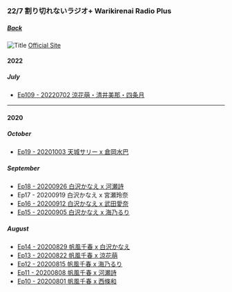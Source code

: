 ### 22/7 割り切れないラジオ+ Warikirenai Radio Plus
##### [Back](../Radio_List.md)

![Title](../../../Img/227Warikirenai_Radio_Plus/title_radio-main_plus.png)
[Official Site](http://www.nanabunnonijyuuni.com/special/radio-2/)

#### 2022

##### July
- [Ep109 - 20220702 涼花萌・清井美那・四条月](20220702_Ep109.md)<br>
<hr>

#### 2020

##### October
- [Ep19 - 20201003 天城サリー x 倉岡水巴](20201003_Ep19.md)<br>

##### September
- [Ep18 - 20200926 白沢かなえ x 河瀬詩](20200926_Ep18.md)<br>
- Ep17 - 20200919 白沢かなえ x 宮瀬玲奈<br>
- [Ep16 - 20200912 白沢かなえ x 武田愛奈](20200912_Ep16.md)<br>
- [Ep15 - 20200905 白沢かなえ x 海乃るり](20200905_Ep15.md)<br>

##### August
- [Ep14 - 20200829 帆風千春 x 白沢かなえ](20200829_Ep14.md)<br>
- [Ep13 - 20200822 帆風千春 x 涼花萌](20200822_Ep13.md)<br>
- [Ep12 - 20200815 帆風千春 x 海乃るり](20200815_Ep12.md)<br>
- [Ep11 - 20200808 帆風千春 x 河瀬詩](20200808_Ep11.md)<br>
- [Ep10 - 20200801 帆風千春 x 西條和](20200801_Ep10.md)<br>
